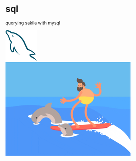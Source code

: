 # sql
querying sakila with mysql

<div>
  <img src="./Images/myDolphin.png" width="100">
<div>
<div>
  <img src="./Images/riding_mysql.gif" width="400" display="inline">
<div>

